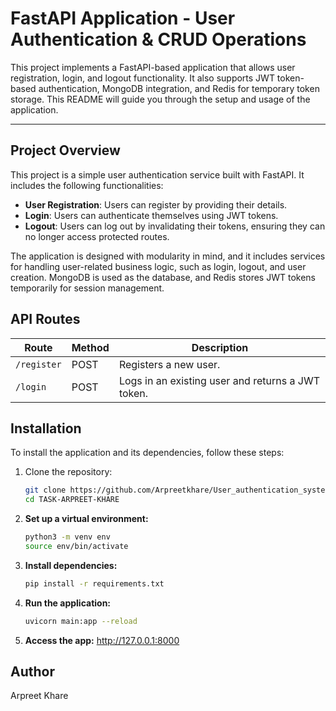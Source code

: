 # FastAPI Application - User Authentication & CRUD Operations

This project implements a FastAPI-based application that allows user registration, login, and logout functionality. It also supports JWT token-based authentication, MongoDB integration, and Redis for temporary token storage. This README will guide you through the setup and usage of the application.

---

## Project Overview

This project is a simple user authentication service built with FastAPI. It includes the following functionalities:

- **User Registration**: Users can register by providing their details.
- **Login**: Users can authenticate themselves using JWT tokens.
- **Logout**: Users can log out by invalidating their tokens, ensuring they can no longer access protected routes.

The application is designed with modularity in mind, and it includes services for handling user-related business logic, such as login, logout, and user creation. MongoDB is used as the database, and Redis stores JWT tokens temporarily for session management.


## API Routes

| **Route**            | **Method** | **Description**                                             |
|----------------------|------------|-------------------------------------------------------------|
| `/register`          | POST       | Registers a new user.                                       | 
| `/login`             | POST       | Logs in an existing user and returns a JWT token.           | | `/logout`           | POST      | Logs out the authenticated user by invalidating their token.|



## Installation

To install the application and its dependencies, follow these steps:

1. Clone the repository:
   ```bash
   git clone https://github.com/Arpreetkhare/User_authentication_system.git
   cd TASK-ARPREET-KHARE

2. **Set up a virtual environment:**
     ```bash
     python3 -m venv env
     source env/bin/activate
   
4. **Install dependencies:**
     ```bash
     pip install -r requirements.txt

5. **Run the application:**
      ```bash
      uvicorn main:app --reload
6. **Access the app:** 
   http://127.0.0.1:8000

## Author 
  Arpreet Khare
 
